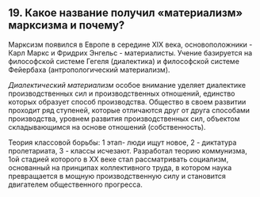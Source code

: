 ﻿## 19. Какое название получил «материализм» марксизма и почему? 

Марксизм появился в Европе в середине XIX века, основоположники - Карл Маркс и
Фридрих Энгельс - материалисты. Учение базируется на философской системе
Гегеля (диалектика) и философской системе Фейербаха (антропологический
материализм).

*Диалектический материализм* особое внимание уделяет диалектике
производственных сил и производственных отношений, единство которых образует
способ производства. Общество в своем развитии проходит ряд ступеней, которые
отличаются друг от друга способами производства, уровнем развития
производственных сил, объектом складывающимся на основе отношений
(собственность).

Теория классовой борьбы: 1 этап- люди ищут новое, 2 - диктатура пролетариата,
3 - классы исчезают. Разработал теорию коммунизма, 1ой стадией которого в XX
веке стал рассматривать социализм, основанный на принципах коллективного труда,
в котором наука превращается в мощную производственную силу и становится
двигателем общественного прогресса.
